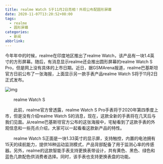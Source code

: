 ```yaml
---
title: realme Watch S于11月2日亮相！外观公布配圆形屏幕
date: 2020-11-07T13:20:52+08:00
tags:
  - realme
  - 圆形屏幕
categories:
  - 新闻
abbrlink:
---
```


今年年中的时候，realme在印度地区推出了realme Watch，该产品有一块1.4英寸的方形屏幕。随后，有消息显示realme还会推出圆形屏幕的realme Watch S Pro，但是网上没有具体的上市日期。近日，据GSMArena报道，realme巴基斯坦官方日前公布了一张海报，上面显示另一款手表产品realme Watch S将于11月2日正式发布。

![img](https://cdn.jsdelivr.net/gh/yakeing/Documentation@main/Hexo/images/7f82-kcaeqzw8951304.jpg)

　　realme Watch S

　　此前，realme官方曾透露，realme Watch S Pro手表将于2020年第四季度上市，但是没有介绍realme Watch S的消息，现在，这款全新的手表将在几天后与我们见面。从realme巴基斯坦官方公布的这张海报中，宅秘看到了这款手表的外观信息和一些亮点介绍，大家可以一起看看这款新产品的特性。

　　realme Watch S正面是一块1.33英寸的显示屏，支持触控，内置的电池拥有15天的续航能力，提供16种运动监测模式，产品背部配备了用于监测心率的传感器。另外，realme的这款智能手表支持更换表带设计，共有黄色、黑色、绿色和蓝色几款配色供消费者选择。同时，该手表也支持更换表盘的功能。